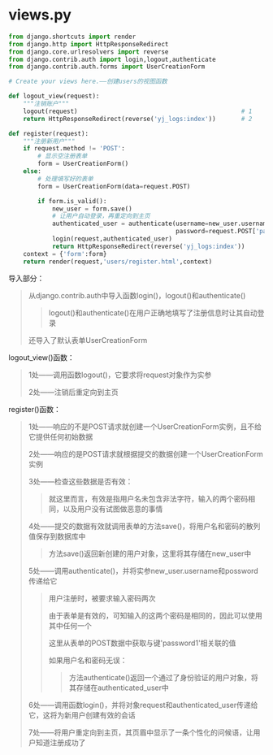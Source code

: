 # views.py

```python
from django.shortcuts import render
from django.http import HttpResponseRedirect
from django.core.urlresolvers import reverse
from django.contrib.auth import login,logout,authenticate
from django.contrib.auth.forms import UserCreationForm

# Create your views here.——创建users的视图函数

def logout_view(request):
    """注销账户"""
    logout(request)												# 1
    return HttpResponseRedirect(reverse('yj_logs:index'))		# 2

def register(request):
    """注册新用户"""
    if request.method != 'POST':
        # 显示空注册表单
        form = UserCreationForm()													# 1
    else:
        # 处理填写好的表单
        form = UserCreationForm(data=request.POST)									# 2

        if form.is_valid():															# 3
            new_user = form.save()													# 4
            # 让用户自动登录，再重定向到主页
            authenticated_user = authenticate(username=new_user.username,			# 5
                                              password=request.POST['password1'])
            login(request,authenticated_user)										# 6
            return HttpResponseRedirect(reverse('yj_logs:index'))					# 7
    context = {'form':form}
    return render(request,'users/register.html',context)
```

导入部分：

> 从django.contrib.auth中导入函数login()，logout()和authenticate()
>
> > logout()和authenticate()在用户正确地填写了注册信息时让其自动登录
>
> 还导入了默认表单UserCreationForm

logout_view()函数：

> 1处——调用函数logout()，它要求将request对象作为实参
>
> 2处——注销后重定向到主页

register()函数：

> 1处——响应的不是POST请求就创建一个UserCreationForm实例，且不给它提供任何初始数据
>
> 2处——响应的是POST请求就根据提交的数据创建一个UserCreationForm实例
>
> 3处——检查这些数据是否有效：
>
> > 就这里而言，有效是指用户名未包含非法字符，输入的两个密码相同，以及用户没有试图做恶意的事情
>
> 4处——提交的数据有效就调用表单的方法save()，将用户名和密码的散列值保存到数据库中
>
> > 方法save()返回新创建的用户对象，这里将其存储在new_user中
>
> 5处——调用authenticate()，并将实参new_user.username和possword传递给它
>
> > 用户注册时，被要求输入密码两次
> >
> > 由于表单是有效的，可知输入的这两个密码是相同的，因此可以使用其中任何一个
> >
> > 这里从表单的POST数据中获取与键'password1'相关联的值
> >
> > 如果用户名和密码无误：
> >
> > > 方法authenticate()返回一个通过了身份验证的用户对象，将其存储在authenticated_user中
>
> 6处——调用函数login()，并将对象request和authenticated_user传递给它，这将为新用户创建有效的会话
>
> 7处——将用户重定向到主页，其页眉中显示了一条个性化的问候语，让用户知道注册成功了
